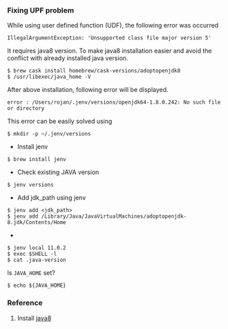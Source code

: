 


### Fixing UPF problem
While using user defined function (UDF), the following error was occurred
```
IllegalArgumentException: 'Unsupported class file major version 5'
```

It requires java8 version. To make java8 installation easier and avoid the conflict with already installed
java version.  

```
$ brew cask install homebrew/cask-versions/adoptopenjdk8
$ /usr/libexec/java_home -V
```

After above installation, following error will be displayed.
```
error : /Users/rojan/.jenv/versions/openjdk64-1.8.0.242: No such file or directory
```
This error can be easily solved using 
```
$ mkdir -p ~/.jenv/versions
```

* Install jenv 
```
$ brew install jenv
```

* Check existing JAVA version 
``` 
$ jenv versions
```

* Add jdk_path using jenv
```
$ jenv add <jdk_path>
$ jenv add /Library/Java/JavaVirtualMachines/adoptopenjdk-8.jdk/Contents/Home
```

*  
```
$ jenv local 11.0.2
$ exec $SHELL -l
$ cat .java-version
```

Is ```JAVA_HOME``` set?
```
$ echo ${JAVA_HOME}
```

### Reference
1. Install [java8](https://medium.com/@brunofrascino/working-with-multiple-java-versions-in-macos-9a9c4f15615a)